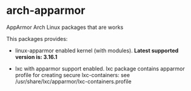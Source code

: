 arch-apparmor
=============

AppArmor Arch Linux packages that are works

This packages provides:

* linux-apparmor enabled kernel (with modules).
  **Latest supported version is: 3.16.1**

* lxc with apparmor support enabled.
  lxc package contains apparmor profile for creating secure lxc-containers:
  see /usr/share/lxc/apparmor/lxc-containers.profile
